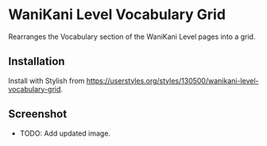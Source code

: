 # WaniKani Level Vocabulary Grid

Rearranges the Vocabulary section of the WaniKani Level pages into a grid.

## Installation

Install with Stylish from <https://userstyles.org/styles/130500/wanikani-level-vocabulary-grid>.

## Screenshot

- TODO: Add updated image.
